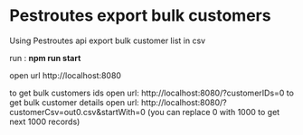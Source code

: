 # Pestroutes export bulk customers

Using Pestroutes api export bulk customer list in csv

run : **npm run start**

open url http://localhost:8080

to get bulk customers ids open url: http://localhost:8080/?customerIDs=0
to get bulk customer details open url: http://localhost:8080/?customerCsv=out0.csv&startWith=0 (you can replace 0 with 1000 to get next 1000 records)
